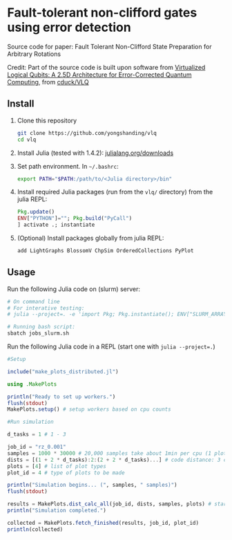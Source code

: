 # Fault-tolerant non-clifford gates using error detection
Source code for paper: Fault Tolerant Non-Clifford State Preparation for Arbitrary Rotations

Credit: Part of the source code is built upon software from
[Virtualized Logical Qubits: A 2.5D Architecture for Error-Corrected Quantum Computing](https://arxiv.org/abs/2009.01982), from [cduck/VLQ](https://github.com/cduck/VLQ)



## Install

1. Clone this repository
    ```bash
    git clone https://github.com/yongshanding/vlq
    cd vlq
    ```

2. Install Julia (tested with 1.4.2): [julialang.org/downloads](https://julialang.org/downloads/)

3. Set path environment. In `~/.bashrc`:
    ```bash
    export PATH="$PATH:/path/to/<Julia directory>/bin"
    ```
    
3. Install required Julia packages (run from the `vlq/` directory) from the julia REPL:
    ```julia
    Pkg.update()
    ENV["PYTHON"]=""; Pkg.build("PyCall")
    ] activate .; instantiate
    ```

4. (Optional) Install packages globally from julia REPL:
    ```julia
    add LightGraphs BlossomV ChpSim OrderedCollections PyPlot
    ```

## Usage

Run the following Julia code on (slurm) server:

```bash
# On command line
# For interative testing:
# julia --project=. -e 'import Pkg; Pkg.instantiate(); ENV["SLURM_ARRAY_TASK_ID"]=1; ENV["SLURM_CPUS_PER_TASK"]=1; include("src/run.jl")'

# Running bash script:
sbatch jobs_slurm.sh
```


Run the following Julia code in a REPL (start one with `julia --project=.`)

```julia
#Setup

include("make_plots_distributed.jl")

using .MakePlots

println("Ready to set up workers.")
flush(stdout)
MakePlots.setup() # setup workers based on cpu counts

#Run simulation

d_tasks = 1 # 1 - 3

job_id = "rz_0.001"
samples = 1000 * 30000 # 20,000 samples take about 1min per cpu (1 plot, 1 dist, 10 angles)
dists = [(1 + 2 * d_tasks):2:(2 + 2 * d_tasks)...] # code distance: 3 or 5 or 7 separately
plots = [4] # list of plot types
plot_id = 4 # type of plots to be made

println("Simulation begins... (", samples, " samples)")
flush(stdout)

results = MakePlots.dist_calc_all(job_id, dists, samples, plots) # start computing and wait until complete
println("Simulation completed.")

collected = MakePlots.fetch_finished(results, job_id, plot_id)
println(collected)

```

